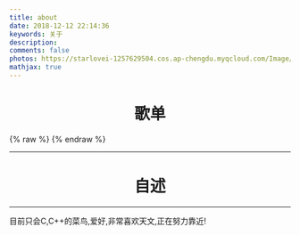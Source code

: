 ```yaml
---
title: about
date: 2018-12-12 22:14:36
keywords: 关于
description: 
comments: false
photos: https://starlovei-1257629504.cos.ap-chengdu.myqcloud.com/Image/music.png
mathjax: true
---
```


# <center>歌单</center>
{% raw %}
<meting-js
  server="netease"
  type="playlist"
  id="104369664"
  mutex="true">
</meting-js>
{% endraw %}

***
# <center>自述</center>
***
目前只会C,C++的菜鸟,爱好,非常喜欢天文,正在努力靠近!
<!-- {% raw %}
<!-- 因为vue和botui更新导至bug,现将对话移至js下的botui中配置 -->
<!-- <div class="entry-content">
  <div class="moe-mashiro" style="text-align:center; font-size: 50px; margin-bottom: 20px;">[小枫叶]</div>
  <div id="hello-mashiro" class="popcontainer" style="min-height: 300px; padding: 2px 6px 4px; background-color: rgba(242, 242, 242, 0.5); border-radius: 10px;">
    <center>
    <p>
    </p>
    <h4>
    与&nbsp;<ruby>
    Mashiro&nbsp;<rp>
    （</rp>
    <rt>
    真（ま）白（しろ）</rt>
    <rp>
    ）</rp>
    </ruby>
    对话中...</h4>
    <p>
    </p>
    </center>
    <bot-ui></botui>
  </div>
</div>
<script src="/js/botui.js"></script>
<script>
bot_ui_ini()
</script>
{% endraw %} --> 